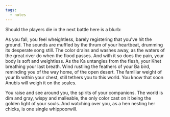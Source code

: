 ```yaml
---
tags:
  - notes
---
```

Should the players die in the next battle here is a blurb:



As you fall, you feel wheightless, barely registering that you've hit the ground. The sounds are muffled by the thrum of your heartbeat, drumming its desperate song still. 
The color drains and washes away, as the waters of the great river do when the flood passes. And with it so does the pain, your body is soft and weightless. As the Ka untangles from the flesh, your Khet breathing your last breath.
Wind rustling the feathers of your Ba bird, reminding you of the way home, of the open desert.
The familiar weight of your Ib within your chest, still tethers you to this world. You know that soon Anubis will weigh it on the scales.

You raise and see around you, the spirits of your companions. The world is dim and gray, wispy and malleable, the only color cast on it being the golden light of your souls.
And watching over you, as a hen nesting her chicks, is one single whippoorwill. 
